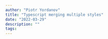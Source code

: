 ```yaml
---
author: "Piotr Yordanov"
title: "Typescript merging multiple styles"
date: "2022-03-29"
description: ""
tags:
---
```

